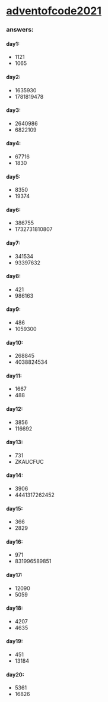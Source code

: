 # [adventofcode2021](https://adventofcode.com/2021)

### **answers:**

#### day1: 
* 1121
* 1065

#### day2:
* 1635930
* 1781819478

#### day3:
* 2640986
* 6822109

#### day4:
* 67716
* 1830

#### day5:
* 8350
* 19374

#### day6:
* 386755
* 1732731810807

#### day7:
* 341534
* 93397632

#### day8:
* 421
* 986163

#### day9:
* 486
* 1059300

#### day10:
* 268845
* 4038824534

#### day11:
* 1667
* 488

#### day12:
* 3856
* 116692

#### day13:
* 731
* ZKAUCFUC

#### day14:
* 3906
* 4441317262452

#### day15:
* 366
* 2829

#### day16:
* 971
* 831996589851

#### day17:
* 12090
* 5059

#### day18:
* 4207
* 4635

#### day19:
* 451
* 13184

#### day20:
* 5361
* 16826